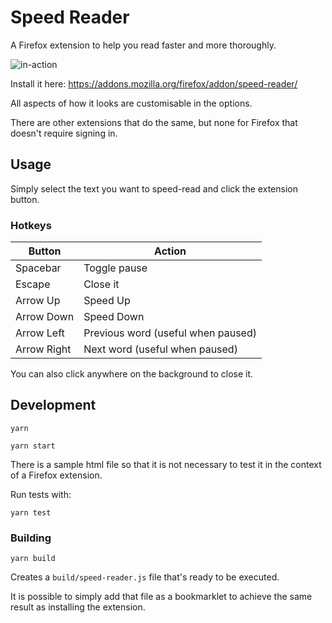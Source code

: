 # Speed Reader

A Firefox extension to help you read faster and more thoroughly.

![in-action](https://user-images.githubusercontent.com/33415/102681160-f326a880-419d-11eb-862d-785e88e3339e.gif)

Install it here:
https://addons.mozilla.org/firefox/addon/speed-reader/

All aspects of how it looks are customisable in the options.

There are other extensions that do the same, but none for Firefox that doesn't require signing in.

## Usage

Simply select the text you want to speed-read and click the extension button.


### Hotkeys

|Button|Action|
|-|-|
|Spacebar|Toggle pause|
|Escape|Close it|
|Arrow Up|Speed Up|
|Arrow Down|Speed Down|
|Arrow Left|Previous word (useful when paused)|
|Arrow Right|Next word (useful when paused)|

You can also click anywhere on the background to close it.

## Development

```
yarn

yarn start
```

There is a sample html file so that it is not necessary to test it in the context of a Firefox extension.

Run tests with:

```
yarn test
```

### Building

```
yarn build
```

Creates a `build/speed-reader.js` file that's ready to be executed.

It is possible to simply add that file as a bookmarklet to achieve the same result as installing the extension.
